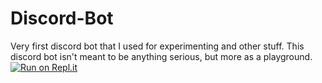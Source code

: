 # Discord-Bot
Very first discord bot that I used for experimenting and other stuff.
This discord bot isn't meant to be anything serious, but more as a playground.
[![Run on Repl.it](https://repl.it/badge/github/sudiptacc/Discord-Bot)](https://repl.it/github/sudiptacc/Discord-Bot)